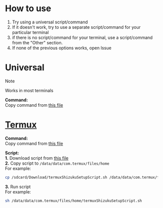 # How to use
1. Try using a universal script/command
2. If it doesn't work, try to use a separate script/command for your particular terminal
3. if there is no script/command for your terminal, use a script/command from the "Other" section.
4. If none of the previous options works, open Issue

# Universal
>[!NOTE]
>
>Works in most terminals

**Command:**</br>
Copy command from [this file](/universalShizukuSetupCommand.sh)
</br>
# [Termux](https://termux.dev)
**Command:**</br>
Copy command from [this file](/termuxShizukuSetupCommand.sh)</br>

**Script:**</br>
**1.** Download script from [this file](termuxShizukuSetupScript.sh)
</br>**2.** Copy script to `/data/data/com.termux/files/home`
</br>For example:
```Bash
cp /sdcard/Download/termuxShizukuSetupScript.sh /data/data/com.termux/files/home
```
**3.** Run script
</br>For example:
```Bash
sh /data/data/com.termux/files/home/termuxShizukuSetupScript.sh
```
